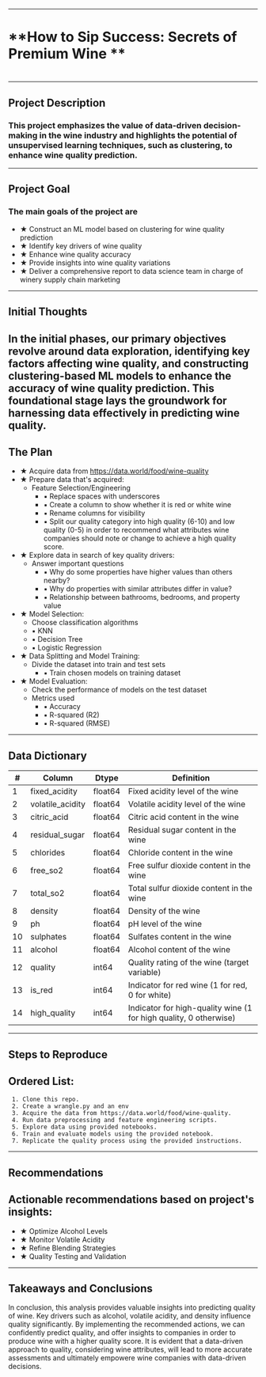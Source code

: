 --------------------------------------------------------------------------------------------------------------------------------------------------------------------------------------------------------------------------------------------------------------------------------------------------------------------------------------------------
#                                                                                                                                                                      #
# **How to Sip Success: Secrets of Premium Wine **                                               
#                                                                                                                                                                      # 
--------------------------------------------------------------------------------------------------------------------------------------------------------------------------------------------------------------------------------------------------------------------------------------------------------------------------------------------------
## **Project Description**
###  This project emphasizes the value of data-driven decision-making in the wine industry and highlights the potential of unsupervised learning techniques, such as clustering, to enhance wine quality prediction.
-------------------------------------------------------------------------------------------------------------------------------------------------------------------------
## **Project Goal**
###  The main goals of the project are
  - &#9733; Construct an ML model based on clustering for wine quality prediction
  - &#9733; Identify key drivers of wine quality
  - &#9733; Enhance wine quality accuracy
  - &#9733; Provide insights into wine quality variations
  - &#9733; Deliver a comprehensive report to data science team in charge of winery supply chain marketing
-------------------------------------------------------------------------------------------------------------------------------------------------------------------------
## **Initial Thoughts**
In the initial phases, our primary objectives revolve around data exploration, identifying key factors affecting wine quality, and constructing clustering-based ML models to enhance the accuracy of wine quality prediction. This foundational stage lays the groundwork for harnessing data effectively in predicting wine quality.
-------------------------------------------------------------------------------------------------------------------------------------------------------------------------
## **The Plan**
- &#9733; Acquire data from https://data.world/food/wine-quality
- &#9733; Prepare data that's acquired:
  -  Feature Selection/Engineering
     - &#9642; Replace spaces with underscores
     - &#9642; Create a column to show whether it is red or white wine
     - &#9642; Rename columns for visibility
     - &#9642; Split our quality category into high quality (6-10) and low quality (0-5) in order to recommend what attributes wine companies should note or change to achieve a high quality score.
- &#9733; Explore data in search of key quality drivers:
  -  Answer important questions
     - &#9642; Why do some properties have higher values than others nearby?
     - &#9642; Why do properties with similar attributes differ in value?
     - &#9642; Relationship between bathrooms, bedrooms, and property value
- &#9733; Model Selection:
  -   Choose classification algorithms
     - &#9642; KNN
     - &#9642; Decision Tree
     - &#9642; Logistic Regression
- &#9733; Data Splitting and Model Training:
  -  Divide the dataset into train and test sets
     - &#9642; Train chosen models on training dataset
- &#9733; Model Evaluation:
  -   Check the performance of models on the test dataset
  - Metrics used
     - &#9642; Accuracy
     - &#9642; R-squared (R2)
     - &#9642; R-squared (RMSE)
-------------------------------------------------------------------------------------------------------------------------------------------------------------------------
## **Data Dictionary**
| #   | Column            | Dtype    | Definition                                      |
| --- | ----------------- | -------  | ----------------------------------------------- |
| 1   | fixed_acidity     | float64 | Fixed acidity level of the wine                |
| 2   | volatile_acidity  | float64 | Volatile acidity level of the wine             |
| 3   | citric_acid       | float64 | Citric acid content in the wine                |
| 4   | residual_sugar    | float64 | Residual sugar content in the wine             |
| 5   | chlorides         | float64 | Chloride content in the wine                   |
| 6   | free_so2          | float64 | Free sulfur dioxide content in the wine        |
| 7   | total_so2         | float64 | Total sulfur dioxide content in the wine       |
| 8   | density           | float64 | Density of the wine                            |
| 9   | ph                | float64 | pH level of the wine                           |
| 10  | sulphates         | float64 | Sulfates content in the wine                   |
| 11  | alcohol           | float64 | Alcohol content of the wine                    |
| 12  | quality           | int64   | Quality rating of the wine (target variable)   |
| 13  | is_red            | int64   | Indicator for red wine (1 for red, 0 for white) |
| 14  | high_quality      | int64   | Indicator for high-quality wine (1 for high quality, 0 otherwise) |
-------------------------------------------------------------------------------------------------------------------------------------------------------------------------
## **Steps to Reproduce**
## Ordered List:
     1. Clone this repo.
     2. Create a wrangle.py and an env
     3. Acquire the data from https://data.world/food/wine-quality.
     4. Run data preprocessing and feature engineering scripts.
     5. Explore data using provided notebooks.
     6. Train and evaluate models using the provided notebook.
     7. Replicate the quality process using the provided instructions.
-------------------------------------------------------------------------------------------------------------------------------------------------------------------------
## **Recommendations**
## Actionable recommendations based on project's insights:
- &#9733; Optimize Alcohol Levels 
- &#9733; Monitor Volatile Acidity 
- &#9733; Refine Blending Strategies
- &#9733; Quality Testing and Validation
-------------------------------------------------------------------------------------------------------------------------------------------------------------------------
## **Takeaways and Conclusions**
In conclusion, this analysis provides valuable insights into predicting quality of wine. Key drivers such as alcohol, volatile acidity, and density influence quality significantly. By implementing the recommended actions, we can confidently predict quality, and offer insights to companies in order to produce wine with a higher quality score.
It is evident that a data-driven approach to quality, considering wine attributes, will lead to more accurate assessments and ultimately empowere wine companies with data-driven decisions.

